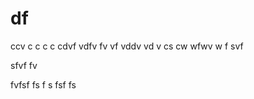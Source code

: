 # df
ccv 
c c
 c 
 c  cdvf
   vdfv
   fv
   vf
   vddv
   vd
   v
   cs
   cw
   wfwv
   w
   f
 svf
 
 sfvf
 fv
 
 fvfsf
 fs
 f
 s
 fsf
 fs
 
